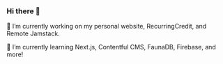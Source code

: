 ### Hi there 👋

🔭 I’m currently working on my personal website, RecurringCredit, and Remote Jamstack.

🌱 I’m currently learning Next.js, Contentful CMS, FaunaDB, Firebase, and more!
